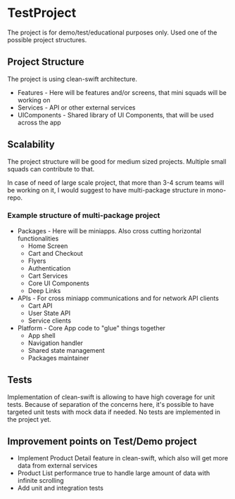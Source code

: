 # TestProject
The project is for demo/test/educational purposes only. Used one of the possible project structures.

## Project Structure
The project is using clean-swift architecture.

- Features - Here will be features and/or screens, that mini squads will be working on
- Services - API or other external services
- UIComponents - Shared library of UI Components, that will be used across the app

## Scalability
The project structure will be good for medium sized projects. Multiple small squads can contribute to that.

In case of need of large scale project, that more than 3-4 scrum teams will be working on it, I would suggest to have multi-package structure in mono-repo.

### Example structure of multi-package project

- Packages - Here will be miniapps. Also cross cutting horizontal functionalities
  - Home Screen
  - Cart and Checkout
  - Flyers
  - Authentication
  - Cart Services
  - Core UI Components
  - Deep Links
- APIs - For cross miniapp communications and for network API clients
  - Cart API
  - User State API
  - Service clients
- Platform - Core App code to "glue" things together
  - App shell
  - Navigation handler
  - Shared state management
  - Packages maintainer

## Tests
Implementation of clean-swift is allowing to have high coverage for unit tests. Because of separation of the concerns here, it's possible to have targeted unit tests with mock data if needed.
No tests are implemented in the project yet.

## Improvement points on Test/Demo project
- Implement Product Detail feature in clean-swift, which also will get more data from external services
- Product List performance true to handle large amount of data with infinite scrolling
- Add unit and integration tests

